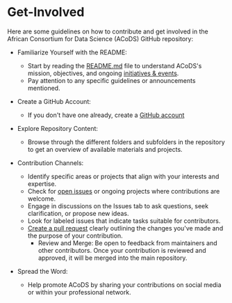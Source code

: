 # Get-Involved

Here are some guidelines on how to contribute and get involved in the African Consortium for Data Science (ACoDS) GitHub repository:

* Familiarize Yourself with the README:
    + Start by reading the [README.md](https://github.com/African-Consortium-for-Data-Science) file to understand ACoDS's mission, objectives, and ongoing [initiatives & events](https://github.com/African-Consortium-for-Data-Science/Events).
    + Pay attention to any specific guidelines or announcements mentioned.

* Create a GitHub Account:

    + If you don't have one already, create a [GitHub account](https://github.com/signup?ref_cta=Sign+up&ref_loc=header+logged+out&ref_page=%2F&source=header-home)
 
* Explore Repository Content:

    + Browse through the different folders and subfolders in the repository to get an overview of available materials and projects.      

* Contribution Channels:

    + Identify specific areas or projects that align with your interests and expertise.
    + Check for [open issues](https://github.com/issues) or ongoing projects where contributions are welcome.
    + Engage in discussions on the Issues tab to ask questions, seek clarification, or propose new ideas.
    + Look for labeled issues that indicate tasks suitable for contributors.
    + [Create a pull request](https://docs.github.com/en/pull-requests/collaborating-with-pull-requests/proposing-changes-to-your-work-with-pull-requests/creating-a-pull-request) clearly outlining the changes you've made and the purpose of your contribution.
       - Review and Merge: Be open to feedback from maintainers and other contributors. Once your contribution is reviewed and approved, it will be merged into the main repository.


* Spread the Word:

    + Help promote ACoDS by sharing your contributions on social media or within your professional network.    
